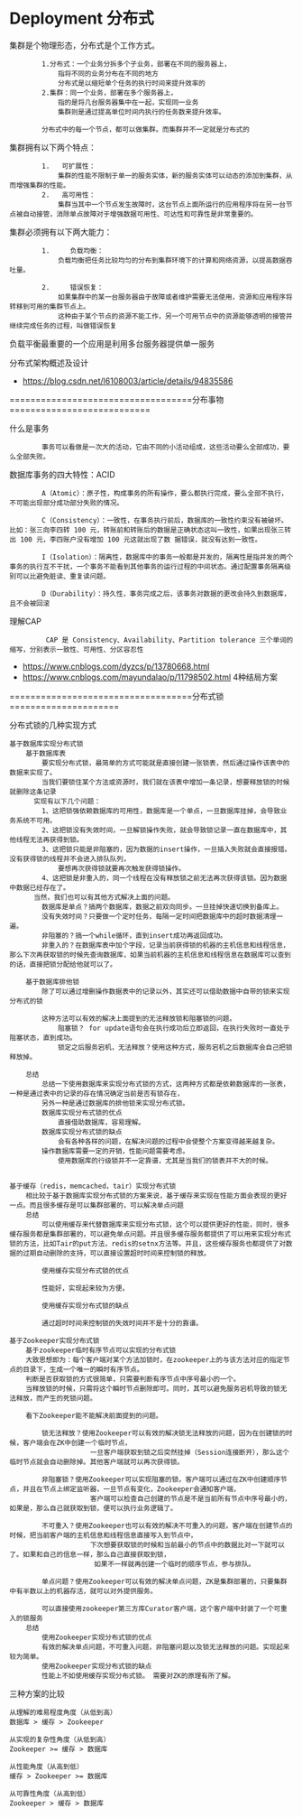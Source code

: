# Deployment 分布式

集群是个物理形态，分布式是个工作方式。

            1.分布式：一个业务分拆多个子业务，部署在不同的服务器上， 
                指将不同的业务分布在不同的地方
                分布式是以缩短单个任务的执行时间来提升效率的
            2.集群：同一个业务，部署在多个服务器上， 
                指的是将几台服务器集中在一起，实现同一业务
                集群则是通过提高单位时间内执行的任务数来提升效率。
                
            分布式中的每一个节点，都可以做集群。而集群并不一定就是分布式的

集群拥有以下两个特点：

            1.   可扩展性：
                集群的性能不限制于单一的服务实体，新的服务实体可以动态的添加到集群，从而增强集群的性能。
            2.   高可用性：
                集群当其中一个节点发生故障时，这台节点上面所运行的应用程序将在另一台节点被自动接管，消除单点故障对于增强数据可用性、可达性和可靠性是非常重要的。

集群必须拥有以下两大能力：

            1.     负载均衡：
                负载均衡把任务比较均匀的分布到集群环境下的计算和网络资源，以提高数据吞吐量。
            
            2.     错误恢复：
                如果集群中的某一台服务器由于故障或者维护需要无法使用，资源和应用程序将转移到可用的集群节点上。
                这种由于某个节点的资源不能工作，另一个可用节点中的资源能够透明的接管并继续完成任务的过程，叫做错误恢复

负载平衡最重要的一个应用是利用多台服务器提供单一服务

分布式架构概述及设计

- <a href="https://blog.csdn.net/l6108003/article/details/94835586#" target="_blank">https://blog.csdn.net/l6108003/article/details/94835586 </a>

===================================分布事物===========================

什么是事务

            事务可以看做是一次大的活动，它由不同的小活动组成，这些活动要么全部成功，要么全部失败。

数据库事务的四大特性：ACID

            A（Atomic）：原子性，构成事务的所有操作，要么都执行完成，要么全部不执行，不可能出现部分成功部分失败的情况。
        
            C（Consistency）：一致性，在事务执行前后，数据库的一致性约束没有被破坏。比如：张三向李四转 100 元，转账前和转账后的数据是正确状态这叫一致性，如果出现张三转出 100 元，李四账户没有增加 100 元这就出现了数 据错误，就没有达到一致性。
        
            I（Isolation）：隔离性，数据库中的事务一般都是并发的，隔离性是指并发的两个事务的执行互不干扰，一个事务不能看到其他事务的运行过程的中间状态。通过配置事务隔离级别可以比避免脏读、重复读问题。
        
            D（Durability）：持久性，事务完成之后，该事务对数据的更改会持久到数据库，且不会被回滚

理解CAP

             CAP 是 Consistency、Availability、Partition tolerance 三个单词的缩写，分别表示一致性、可用性、分区容忍性

- <a href="https://www.cnblogs.com/dyzcs/p/13780668.html#" target="_blank">https://www.cnblogs.com/dyzcs/p/13780668.html </a>
- <a href="https://www.cnblogs.com/mayundalao/p/11798502.html#" target="_blank">https://www.cnblogs.com/mayundalao/p/11798502.html </a>
  4种结局方案

===================================分布式锁=====================

分布式锁的几种实现方式

    基于数据库实现分布式锁 
        基于数据库表
            要实现分布式锁，最简单的方式可能就是直接创建一张锁表，然后通过操作该表中的数据来实现了。
            当我们要锁住某个方法或资源时，我们就在该表中增加一条记录，想要释放锁的时候就删除这条记录
          实现有以下几个问题：
            1、这把锁强依赖数据库的可用性，数据库是一个单点，一旦数据库挂掉，会导致业务系统不可用。
            2、这把锁没有失效时间，一旦解锁操作失败，就会导致锁记录一直在数据库中，其他线程无法再获得到锁。
            3、这把锁只能是非阻塞的，因为数据的insert操作，一旦插入失败就会直接报错。没有获得锁的线程并不会进入排队队列，
                要想再次获得锁就要再次触发获得锁操作。
            4、这把锁是非重入的，同一个线程在没有释放锁之前无法再次获得该锁。因为数据中数据已经存在了。
          当然，我们也可以有其他方式解决上面的问题。
            数据库是单点？搞两个数据库，数据之前双向同步。一旦挂掉快速切换到备库上。
            没有失效时间？只要做一个定时任务，每隔一定时间把数据库中的超时数据清理一遍。
            非阻塞的？搞一个while循环，直到insert成功再返回成功。
            非重入的？在数据库表中加个字段，记录当前获得锁的机器的主机信息和线程信息，那么下次再获取锁的时候先查询数据库，如果当前机器的主机信息和线程信息在数据库可以查到的话，直接把锁分配给他就可以了。
        
        基于数据库排他锁
            除了可以通过增删操作数据表中的记录以外，其实还可以借助数据中自带的锁来实现分布式的锁

            这种方法可以有效的解决上面提到的无法释放锁和阻塞锁的问题。
                阻塞锁？ for update语句会在执行成功后立即返回，在执行失败时一直处于阻塞状态，直到成功。
                锁定之后服务宕机，无法释放？使用这种方式，服务宕机之后数据库会自己把锁释放掉。

        总结
            总结一下使用数据库来实现分布式锁的方式，这两种方式都是依赖数据库的一张表，一种是通过表中的记录的存在情况确定当前是否有锁存在，
            另外一种是通过数据库的排他锁来实现分布式锁。
            数据库实现分布式锁的优点
                直接借助数据库，容易理解。
            数据库实现分布式锁的缺点
                会有各种各样的问题，在解决问题的过程中会使整个方案变得越来越复杂。
            操作数据库需要一定的开销，性能问题需要考虑。
                使用数据库的行级锁并不一定靠谱，尤其是当我们的锁表并不大的时候。


    基于缓存（redis，memcached，tair）实现分布式锁 
        相比较于基于数据库实现分布式锁的方案来说，基于缓存来实现在性能方面会表现的更好一点。而且很多缓存是可以集群部署的，可以解决单点问题
        总结
            可以使用缓存来代替数据库来实现分布式锁，这个可以提供更好的性能，同时，很多缓存服务都是集群部署的，可以避免单点问题。并且很多缓存服务都提供了可以用来实现分布式锁的方法，比如Tair的put方法，redis的setnx方法等。并且，这些缓存服务也都提供了对数据的过期自动删除的支持，可以直接设置超时时间来控制锁的释放。

            使用缓存实现分布式锁的优点

            性能好，实现起来较为方便。

            使用缓存实现分布式锁的缺点

            通过超时时间来控制锁的失效时间并不是十分的靠谱。
            
    基于Zookeeper实现分布式锁
        基于zookeeper临时有序节点可以实现的分布式锁
        大致思想即为：每个客户端对某个方法加锁时，在zookeeper上的与该方法对应的指定节点的目录下，生成一个唯一的瞬时有序节点。 
        判断是否获取锁的方式很简单，只需要判断有序节点中序号最小的一个。 
        当释放锁的时候，只需将这个瞬时节点删除即可。同时，其可以避免服务宕机导致的锁无法释放，而产生的死锁问题。

        看下Zookeeper能不能解决前面提到的问题。

            锁无法释放？使用Zookeeper可以有效的解决锁无法释放的问题，因为在创建锁的时候，客户端会在ZK中创建一个临时节点，
                        一旦客户端获取到锁之后突然挂掉（Session连接断开），那么这个临时节点就会自动删除掉。其他客户端就可以再次获得锁。

            非阻塞锁？使用Zookeeper可以实现阻塞的锁，客户端可以通过在ZK中创建顺序节点，并且在节点上绑定监听器，一旦节点有变化，Zookeeper会通知客户端，
                        客户端可以检查自己创建的节点是不是当前所有节点中序号最小的，如果是，那么自己就获取到锁，便可以执行业务逻辑了。

            不可重入？使用Zookeeper也可以有效的解决不可重入的问题，客户端在创建节点的时候，把当前客户端的主机信息和线程信息直接写入到节点中，
                        下次想要获取锁的时候和当前最小的节点中的数据比对一下就可以了。如果和自己的信息一样，那么自己直接获取到锁，
                         如果不一样就再创建一个临时的顺序节点，参与排队。

            单点问题？使用Zookeeper可以有效的解决单点问题，ZK是集群部署的，只要集群中有半数以上的机器存活，就可以对外提供服务。

            可以直接使用zookeeper第三方库Curator客户端，这个客户端中封装了一个可重入的锁服务
        总结
            使用Zookeeper实现分布式锁的优点
            有效的解决单点问题，不可重入问题，非阻塞问题以及锁无法释放的问题。实现起来较为简单。
            使用Zookeeper实现分布式锁的缺点
            性能上不如使用缓存实现分布式锁。 需要对ZK的原理有所了解。

三种方案的比较

    从理解的难易程度角度（从低到高）
    数据库 > 缓存 > Zookeeper

    从实现的复杂性角度（从低到高）
    Zookeeper >= 缓存 > 数据库

    从性能角度（从高到低）
    缓存 > Zookeeper >= 数据库

    从可靠性角度（从高到低）
    Zookeeper > 缓存 > 数据库


